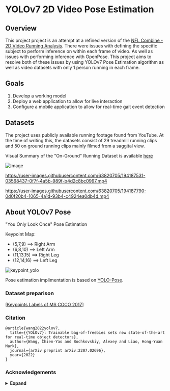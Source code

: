 # YOLOv7 2D Video Pose Estimation

## Overview

This project project is an attempt at a refined version of the [NFL Combine - 2D Video Running Analysis](https://github.com/JRKagumba/2D-video-based-running-analysis). There were issues with defining the specific subject to perform inference on within each frame of video. As well as issues with performing inference with OpenPose. This project aims to resolve both of these issues by using YOLOv7 Pose Estimation algorithm as well as video datasets with only 1 person running in each frame. 

## Goals

1. Develop a working model
2. Deploy a web application to allow for live interaction
3. Configure a mobile application to allow for real-time gait event detection

## Datasets

The project uses publicly available running footage found from YouTube. At the time of writing this, the datasets consist of 29 treadmill running clips and 50 on ground running clips mainly filmed from a saggital view.  

Visual Summary of the "On-Ground" Running Dataset is available [here](https://github.com/JRKagumba/2D-video-pose-estimation-yolov7/blob/main/data/Dataset_Metrics.ipynb)

![image](https://user-images.githubusercontent.com/63820705/194171924-2bcee893-4e12-4421-9d1b-1e9fc2fa35f7.png)


https://user-images.githubusercontent.com/63820705/194187531-03568437-0f7f-4a5b-989f-b4d2c8bc0997.mp4



https://user-images.githubusercontent.com/63820705/194187790-0d0f20b4-1065-4a1d-93b4-c4924ea0db4d.mp4





## About YOLOv7 Pose

"You Only Look Once" Pose Estimation

Keypoint Map: 
- (5,7,9) ==> Right Arm 
- (6,8,10) ==> Left Arm
- (11,13,15) ==> Right Leg
- (12,14,16) ==> Left Leg

![keypoint_yolo](https://user-images.githubusercontent.com/63820705/192370409-6604d59a-646b-493a-ba43-e6525633c249.jpg)


Pose estimation implimentation is based on [YOLO-Pose](https://arxiv.org/abs/2204.06806). 

### Dataset preparison

[[Keypoints Labels of MS COCO 2017]](https://github.com/WongKinYiu/yolov7/releases/download/v0.1/coco2017labels-keypoints.zip)


### Citation

```
@article{wang2022yolov7,
  title={{YOLOv7}: Trainable bag-of-freebies sets new state-of-the-art for real-time object detectors},
  author={Wang, Chien-Yao and Bochkovskiy, Alexey and Liao, Hong-Yuan Mark},
  journal={arXiv preprint arXiv:2207.02696},
  year={2022}
}
```

### Acknowledgements

<details><summary> <b>Expand</b> </summary>

* [https://github.com/AlexeyAB/darknet](https://github.com/AlexeyAB/darknet)
* [https://github.com/WongKinYiu/yolor](https://github.com/WongKinYiu/yolor)
* [https://github.com/WongKinYiu/PyTorch_YOLOv4](https://github.com/WongKinYiu/PyTorch_YOLOv4)
* [https://github.com/WongKinYiu/ScaledYOLOv4](https://github.com/WongKinYiu/ScaledYOLOv4)
* [https://github.com/Megvii-BaseDetection/YOLOX](https://github.com/Megvii-BaseDetection/YOLOX)
* [https://github.com/ultralytics/yolov3](https://github.com/ultralytics/yolov3)
* [https://github.com/ultralytics/yolov5](https://github.com/ultralytics/yolov5)
* [https://github.com/DingXiaoH/RepVGG](https://github.com/DingXiaoH/RepVGG)
* [https://github.com/JUGGHM/OREPA_CVPR2022](https://github.com/JUGGHM/OREPA_CVPR2022)
* [https://github.com/TexasInstruments/edgeai-yolov5/tree/yolo-pose](https://github.com/TexasInstruments/edgeai-yolov5/tree/yolo-pose)

</details>
